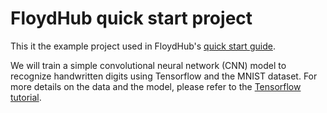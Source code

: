 # FloydHub quick start project

This it the example project used in FloydHub's [quick start guide](http://docs.floydhub.com//getstarted/quick_start). 

We will train a simple convolutional neural network (CNN) model to recognize handwritten digits using Tensorflow and the MNIST dataset. For more details on the data and the model, please refer to the [Tensorflow tutorial](https://www.tensorflow.org/get_started/mnist/pros).
